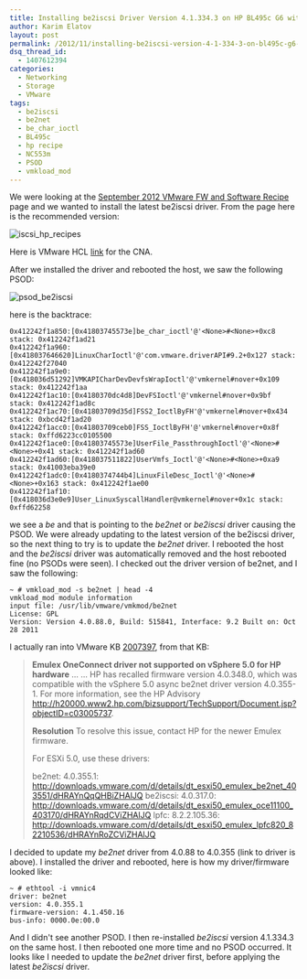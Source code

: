 ```yaml
---
title: Installing be2iscsi Driver Version 4.1.334.3 on HP BL495c G6 with NC553m CNAs Causes ESXi Host to PSOD
author: Karim Elatov
layout: post
permalink: /2012/11/installing-be2iscsi-version-4-1-334-3-on-bl495c-g6-for-nc553m-cnas-causes-esxi-host-to-psod/
dsq_thread_id:
  - 1407612394
categories:
  - Networking
  - Storage
  - VMware
tags:
  - be2iscsi
  - be2net
  - be_char_ioctl
  - BL495c
  - hp recipe
  - NC553m
  - PSOD
  - vmkload_mod
---
```

We were looking at the [September 2012 VMware FW and Software Recipe](http://vibsdepot.hp.com/hpq/recipes/September2012VMwareRecipe2.0.pdf) page and we wanted to install the latest be2iscsi driver. From the page here is the recommended version:

![iscsi_hp_recipes](http://assets.virtuallyhyper.com/2012-11-iscsi_hp_recipes.png)

Here is VMware HCL [link](http://www.vmware.com/resources/compatibility/detail.php?deviceCategory=io&#038;productid=19645&#038;deviceCategory=io&#038;keyword=nc553m&#038;page=1&#038;display_interval=10&#038;sortColumn=Partner&#038;sortOrder=Asc) for the CNA.

After we installed the driver and rebooted the host, we saw the following PSOD:

![psod_be2iscsi](http://assets.virtuallyhyper.com/2012-11-psod_be2iscsi.png)

here is the backtrace:


	0x412242f1a850:[0x41803745573e]be_char_ioctl'@'<None>#<None>+0xc8 stack: 0x412242f1ad21
	0x412242f1a960:[0x418037646620]LinuxCharIoctl'@'com.vmware.driverAPI#9.2+0x127 stack: 0x412242f27040
	0x412242f1a9e0:[0x418036d51292]VMKAPICharDevDevfsWrapIoctl'@'vmkernel#nover+0x109 stack: 0x412242f1aa
	0x412242f1ac10:[0x4180370dc4d8]DevFSIoctl'@'vmkernel#nover+0x9bf stack: 0x412242f1ad8c
	0x412242f1ac70:[0x41803709d35d]FSS2_IoctlByFH'@'vmkernel#nover+0x434 stack: 0xbcd42f1ad20
	0x412242f1acc0:[0x41803709ceb0]FSS_IoctlByFH'@'vmkernel#nover+0x8f stack: 0xffd6223cc0105500
	0x412242f1ace0:[0x41803745573e]UserFile_PassthroughIoctl'@'<None>#<None>+0x41 stack: 0x412242f1ad60
	0x412242f1ad60:[0x418037511822]UserVmfs_Ioctl'@'<None>#<None>+0xa9 stack: 0x41003eba39e0
	0x412242f1adc0:[0x4180374744b4]LinuxFileDesc_Ioctl'@'<None>#<None>+0x163 stack: 0x412242f1ae00
	0x412242f1af10:[0x418036d3e0e9]User_LinuxSyscallHandler@vmkernel#nover+0x1c stack: 0xffd62258


we see a *be* and that is pointing to the *be2net* or *be2iscsi* driver causing the PSOD. We were already updating to the latest version of the be2iscsi driver, so the next thing to try is to update the *be2net* driver. I rebooted the host and the *be2iscsi* driver was automatically removed and the host rebooted fine (no PSODs were seen). I checked out the driver version of be2net, and I saw the following:


	~ # vmkload_mod -s be2net | head -4
	vmkload_mod module information
	input file: /usr/lib/vmware/vmkmod/be2net
	License: GPL
	Version: Version 4.0.88.0, Build: 515841, Interface: 9.2 Built on: Oct 28 2011


I actually ran into VMware KB [2007397](http://kb.vmware.com/kb/2007397), from that KB:

> **Emulex OneConnect driver not supported on vSphere 5.0 for HP hardware**
> ...
> ...
> HP has recalled firmware version 4.0.348.0, which was compatible with the vSphere 5.0 async be2net driver version 4.0.355-1. For more information, see the HP Advisory http://h20000.www2.hp.com/bizsupport/TechSupport/Document.jsp?objectID=c03005737.
>
> **Resolution**
> To resolve this issue, contact HP for the newer Emulex firmware.
>
> For ESXi 5.0, use these drivers:
>
> be2net: 4.0.355.1: http://downloads.vmware.com/d/details/dt_esxi50_emulex_be2net_403551/dHRAYnQqQHBiZHAlJQ
> be2iscsi: 4.0.317.0: http://downloads.vmware.com/d/details/dt_esxi50_emulex_oce11100_403170/dHRAYnRqdCViZHAlJQ
> lpfc: 8.2.2.105.36: http://downloads.vmware.com/d/details/dt_esxi50_emulex_lpfc820_82210536/dHRAYnRoZCViZHAlJQ

I decided to update my *be2net* driver from 4.0.88 to 4.0.355 (link to driver is above). I installed the driver and rebooted, here is how my driver/firmware looked like:


	~ # ethtool -i vmnic4
	driver: be2net
	version: 4.0.355.1
	firmware-version: 4.1.450.16
	bus-info: 0000.0e:00.0


And I didn't see another PSOD. I then re-installed *be2iscsi* version 4.1.334.3 on the same host. I then rebooted one more time and no PSOD occurred. It looks like I needed to update the *be2net* driver first, before applying the latest *be2iscsi* driver.

